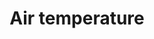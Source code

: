 ---
title: Air temperature
longTitle: 'Air temperature'
tags:
- gccommon
broaderTerm:
- "[[Temperature]]"
french:
- "[[Temperature de lair]]"
usedFor:
- "[[Atmospheric temperature]]"
---